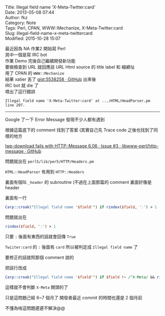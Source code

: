 Title: Illegal field name 'X-Meta-Twitter:card'  
Date: 2013-05-08 07:44  
Author: fkz  
Category: Note  
Tags: Perl, CPAN, WWW::Mechanize, X-Meta-Twitter:card  
Slug: illegal-field-name-x-meta-twittercard  
Modified: 2015-10-28 15:07  
  
  
最近因為 NA 作業2 開始寫 Perl  
其中一個是寫 IRC bot  
作業 Demo 完後自己繼續開發新功能  
要做檢查到 URL 就回應該 URL Html source 的 title label 和 縮網址  
用了 CPAN 的 `WWW::Mechanize`  
結果 xatier 丟了 [gist:5538258 · GitHub](https://gist.github.com/xatier/5538258) 出來後  
IRC bot 就 die 了  
噴出了這行錯誤  
  
`Illegal field name 'X-Meta-Twitter:card' at .../HTML/HeadParser.pm line 207.`  
  
---  
  
Google 了一下 Error Message 發現不少人都有遇到  
  
根據這篇底下的 comment 找到了答案 (其實自己先 Trace code 之後也找到了同樣的地方  
  
[lwp-download fails with HTTP::Message 6.06 · Issue #3 · libwww-perl/http-message · GitHub](https://github.com/libwww-perl/http-message/issues/3#issuecomment-10118644)  
  
問題就出在 `perl5/lib/per5/HTTP/Headers.pm`  
  
`HTML::HeadParser` 有用到 `HTTP::Headers`  
  
裏面有個叫 `_header` 的 subroutine (不過在上面那篇的 comment 裏面好像是 header  
  
裏面有一行  
  
```perl  
Carp::croak("Illegal field name '$field'") if rindex($field, ':') > 1 || !length($field);  
```  
  
問題就出在  
  
```perl  
rindex($field, ':') > 1  
```  
  
只要 `:` 後面有東西的話就會回傳 `True`  
  
`Twiiter:card` 的 `:` 後面有 `card` 所以被判定成 `Illegal field name` 了  
  
要修正的話就照那個 comment 說的  
  
把該行改成  
  
```perl  
Carp::croak("Illegal field name '$field'") if $field !~ /^X-Meta/ && rindex($field, ':') > 1 || !length($field);  
```  
  
這樣就不會判斷 `X-Meta` 開頭的了  
  
只是這問題己經 6~7 個月了 開發者最近 commit 的時間也還是 2 個月前  
  
不懂為啥這問題遲遲不解決@@  

